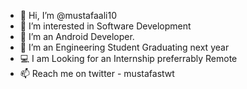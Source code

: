 - 👋 Hi, I’m @mustafaali10
- 👀 I’m interested in Software Development
- 🌱 I’m an Android Developer.
- 💞️ I’m an Engineering Student Graduating next year
- 💻 I am Looking for an Internship preferrably Remote
- 📫 Reach me on twitter - mustafastwt

<!---
mustafaali10/mustafaali10 is a ✨ special ✨ repository because its `README.md` (this file) appears on your GitHub profile.
You can click the Preview link to take a look at your changes.
--->
